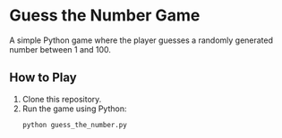 # Guess the Number Game

A simple Python game where the player guesses a randomly generated number between 1 and 100.

## How to Play

1. Clone this repository.
2. Run the game using Python:
   ```bash
   python guess_the_number.py